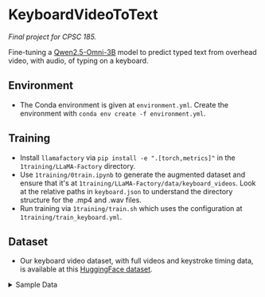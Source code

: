 # KeyboardVideoToText
*Final project for CPSC 185.*

Fine-tuning a [Qwen2.5-Omni-3B](https://huggingface.co/Qwen/Qwen2.5-Omni-3B) model to predict typed text from overhead video, with audio, of typing on a keyboard.

## Environment
- The Conda environment is given at `environment.yml`. Create the environment with `conda env create -f environment.yml`.

## Training
- Install `llamafactory` via `pip install -e ".[torch,metrics]"` in the `1training/LLaMA-Factory` directory.
- Use `1training/0train.ipynb` to generate the augmented dataset and ensure that it's at `1training/LLaMA-Factory/data/keyboard_videos`. Look at the relative paths in `keyboard.json` to understand the directory structure for the .mp4 and .wav files.
- Run training via `1training/train.sh` which uses the configuration at `1training/train_keyboard.yml`.

## Dataset
- Our keyboard video dataset, with full videos and keystroke timing data, is available at this [HuggingFace dataset](https://huggingface.co/datasets/andrewt28/keystroke-typing-videos).

<details>
<summary>Sample Data</summary>

Text: `The source said if approved, the authority would allow a transaction to be carried out.`

<video src="https://github.com/user-attachments/assets/ed61f0a7-8292-4608-a4a4-7ba5b6c469af.mp4" width=120></video>
</details>
